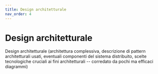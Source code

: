 ```yaml
---
title: Design architetturale
nav_order: 4
---
```

# Design architetturale
Design architetturale (architettura complessiva, descrizione di pattern architetturali usati, eventuali componenti del sistema distribuito, scelte tecnologiche cruciali ai fini architetturali -- corredato da pochi ma efficaci diagrammi)